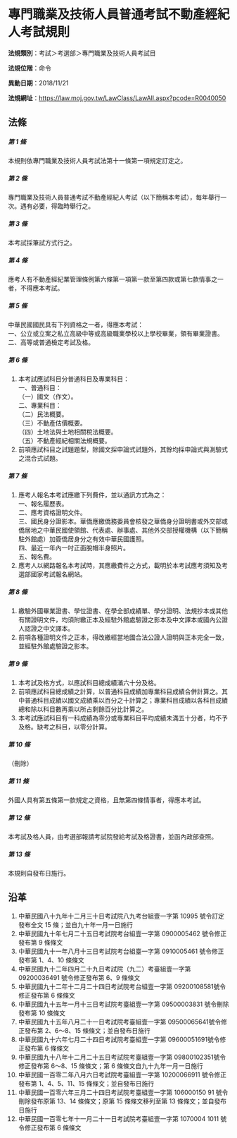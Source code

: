 # 專門職業及技術人員普通考試不動產經紀人考試規則




**法規類別**：考試＞考選部＞專門職業及技術人員考試目

**法規位階**：命令

**異動日期**：2018/11/21  

**法規網址**：https://law.moj.gov.tw/LawClass/LawAll.aspx?pcode=R0040050



## 法條
##### 第 1 條
本規則依專門職業及技術人員考試法第十一條第一項規定訂定之。

##### 第 2 條
專門職業及技術人員普通考試不動產經紀人考試（以下簡稱本考試），每年舉行一次。遇有必要，得臨時舉行之。

##### 第 3 條
本考試採筆試方式行之。

##### 第 4 條
應考人有不動產經紀業管理條例第六條第一項第一款至第四款或第七款情事之一者，不得應本考試。

##### 第 5 條
中華民國國民具有下列資格之一者，得應本考試：  
一、公立或立案之私立高級中等或高級職業學校以上學校畢業，領有畢業證書。  
二、高等或普通檢定考試及格。

##### 第 6 條
1. 本考試應試科目分普通科目及專業科目：  
一、普通科目：  
（一）國文（作文）。  
二、專業科目：  
（二）民法概要。  
（三）不動產估價概要。  
（四）土地法與土地相關稅法概要。  
（五）不動產經紀相關法規概要。
1. 前項應試科目之試題題型，除國文採申論式試題外，其餘均採申論式與測驗式之混合式試題。

##### 第 7 條
1. 應考人報名本考試應繳下列費件，並以通訊方式為之：  
一、報名履歷表。  
二、應考資格證明文件。  
三、國民身分證影本。華僑應繳僑務委員會核發之華僑身分證明書或外交部或僑居地之中華民國使領館、代表處、辦事處、其他外交部授權機構（以下簡稱駐外館處）加簽僑居身分之有效中華民國護照。  
四、最近一年內一吋正面脫帽半身照片。  
五、報名費。
1. 應考人以網路報名本考試時，其應繳費件之方式，載明於本考試應考須知及考選部國家考試報名網站。

##### 第 8 條
1. 繳驗外國畢業證書、學位證書、在學全部成績單、學分證明、法規抄本或其他有關證明文件，均須附繳正本及經駐外館處驗證之影本及中文譯本或國內公證人認證之中文譯本。
1. 前項各種證明文件之正本，得改繳經當地國合法公證人證明與正本完全一致，並經駐外館處驗證之影本。

##### 第 9 條
1. 本考試及格方式，以應試科目總成績滿六十分及格。
1. 前項應試科目總成績之計算，以普通科目成績加專業科目成績合併計算之。其中普通科目成績以國文成績乘以百分之十計算之；專業科目成績以各科目成績總和除以科目數再乘以所占剩餘百分比計算之。 
1. 本考試應試科目有一科成績為零分或專業科目平均成績未滿五十分者，均不予及格。缺考之科目，以零分計算。

##### 第 10 條
（刪除）

##### 第 11 條
外國人具有第五條第一款規定之資格，且無第四條情事者，得應本考試。

##### 第 12 條
本考試及格人員，由考選部報請考試院發給考試及格證書，並函內政部查照。

##### 第 13 條
本規則自發布日施行。

## 沿革
1. 中華民國八十九年十二月三十日考試院八九考台組壹一字第 10995  號令訂定發布全文 15 條；並自九十年一月一日施行
1. 中華民國九十年七月二十五日考試院考台組壹一字第 0900005462 號令修正發布第 9  條條文
1. 中華民國九十一年八月十三日考試院考台組臺一字第 0910005461 號令修正發布第 1、4、10 條條文
1. 中華民國九十二年四月二十九日考試院（九二）考臺組壹一字第 09200036491  號令修正發布第 6、9 條條文
1. 中華民國九十二年十二月二十四日考試院考台組壹一字第 09200108581號令修正發布第 6  條條文                                      
1. 中華民國九十五年一月十三日考試院考臺組壹一字第 09500003831  號令刪除發布第 10 條條文
1. 中華民國九十五年八月二十一日考試院考臺組壹一字第 09500065641號令修正發布第 2、6～8、15  條條文；並自發布日施行
1. 中華民國九十六年七月二十四日考試院考臺組壹一字第 09600051691號令修正發布第 6  條條文
1. 中華民國九十八年十二月二十五日考試院考臺組壹一字第 09800102351號令修正發布第 6～8、15 條條文；第 6  條條文自九十九年一月一日施行
1.  中華民國一百零二年八月六日考試院考臺組壹一字第 10200066911    號令修正發布第 1、4、5、11、15  條條文；並自發布日施行
1.  中華民國一百零六年三月二十四日考試院考臺組壹一字第 106000150  91  號令刪除發布原第 13、14 條條文；原第 15 條條文移列至第  13  條條文；並自發布日施行
1.  中華民國一百零七年十一月二十一日考試院考臺組壹一字第 1070004  1011  號令修正發布第 6  條條文

